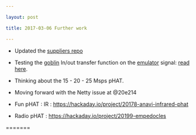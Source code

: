 ```yaml
---

layout: post

title: 2017-03-06 Further work

---
```



-   Updated the [suppliers repo](/cletus/suppliers/Readme.md)
-   Testing the [goblin](/goblin/) In/out transfer function on the
    [emulator](/silent/) signal: [read
    here](/toadkiller/data/test_enveloppe/).

-   Thinking about the 15 - 20 - 25 Msps pHAT.

-   Moving forward with the Netty issue at @20e214

-   Fun pHAT : IR :
    https://hackaday.io/project/20178-anavi-infrared-phat

-   Radio pHAT : https://hackaday.io/project/20199-empedocles

=======

